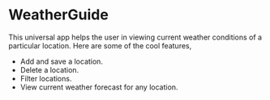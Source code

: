 # WeatherGuide

This universal app helps the user in viewing current weather conditions of a particular location. Here are some of the cool features,
- Add and save a location.
- Delete a location.
- Filter locations.
- View current weather forecast for any location.
